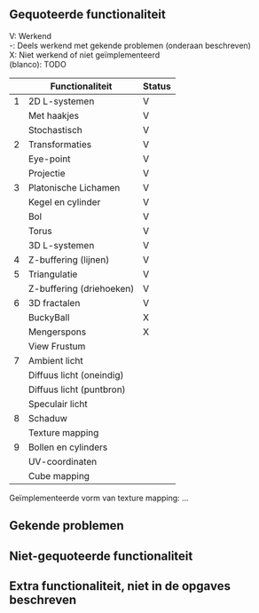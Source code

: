 ## Gequoteerde functionaliteit

V: Werkend  
-: Deels werkend met gekende problemen (onderaan beschreven)  
X: Niet werkend of niet geïmplementeerd  
(blanco): TODO  


|   | Functionaliteit          | Status |
|---|--------------------------|--------|
| 1 | 2D L-systemen            | V      |
|   | Met haakjes              | V      |
|   | Stochastisch             | V      |
| 2 | Transformaties           | V      |
|   | Eye-point                | V      |
|   | Projectie                | V      |
| 3 | Platonische Lichamen     | V      |
|   | Kegel en cylinder        | V      |
|   | Bol                      | V      |
|   | Torus                    | V      |
|   | 3D L-systemen            | V      |
| 4 | Z-buffering (lijnen)     | V      |
| 5 | Triangulatie             | V      |
|   | Z-buffering (driehoeken) | V      |
| 6 | 3D fractalen             | V      |
|   | BuckyBall                | X      |
|   | Mengerspons              | X      |
|   | View Frustum             |        |
| 7 | Ambient licht            |        |
|   | Diffuus licht (oneindig) |        |
|   | Diffuus licht (puntbron) |        |
|   | Speculair licht          |        |
| 8 | Schaduw                  |        |
|   | Texture mapping          |        |
| 9 | Bollen en cylinders      |        |
|   | UV-coordinaten           |        |
|   | Cube mapping             |        |

Geïmplementeerde vorm van texture mapping: ...

## Gekende problemen 

## Niet-gequoteerde functionaliteit

## Extra functionaliteit, niet in de opgaves beschreven

